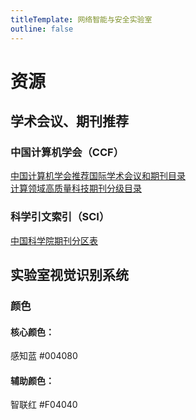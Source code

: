 ```yaml
---
titleTemplate: 网络智能与安全实验室
outline: false
---
```


# 资源

## 学术会议、期刊推荐
### 中国计算机学会（CCF）
[中国计算机学会推荐国际学术会议和期刊目录](https://www.ccf.org.cn/Academic_Evaluation/By_category/)  
[计算领域高质量科技期刊分级目录](https://www.ccf.org.cn/ccftjgjxskwml/)

### 科学引文索引（SCI）
[中国科学院期刊分区表](http://www.fenqubiao.com/Default.aspx)

## 实验室视觉识别系统
### 颜色
#### 核心颜色：  
感知蓝 #004080  
#### 辅助颜色：  
智联红 #F04040
